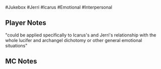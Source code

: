 #Jukebox #Jerri #Icarus #Emotional #Interpersonal
## Player Notes
"could be applied specifically to Icarus's and Jerri's relationship with the whole lucifer and archangel dichotomy or other general emotional situations"
## MC Notes